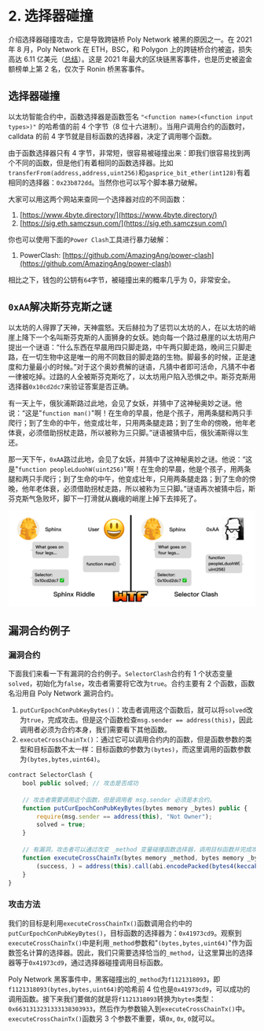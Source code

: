 # 2. 选择器碰撞

介绍选择器碰撞攻击，它是导致跨链桥 Poly Network 被黑的原因之一。在 2021 年 8 月，Poly Network 在 ETH，BSC，和 Polygon 上的跨链桥合约被盗，损失高达 6.11 亿美元（[总结](https://rekt.news/zh/polynetwork-rekt/)）。这是 2021 年最大的区块链黑客事件，也是历史被盗金额榜单上第 2 名，仅次于 Ronin 桥黑客事件。

## 选择器碰撞

以太坊智能合约中，函数选择器是函数签名 `"<function name>(<function input types>)"` 的哈希值的前 4 个字节（8 位十六进制）。当用户调用合约的函数时，calldata 的前 4 字节就是目标函数的选择器，决定了调用哪个函数。

由于函数选择器只有 4 字节，非常短，很容易被碰撞出来：即我们很容易找到两个不同的函数，但是他们有着相同的函数选择器。比如`transferFrom(address,address,uint256)`和`gasprice_bit_ether(int128)`有着相同的选择器：`0x23b872dd`。当然你也可以写个脚本暴力破解。

大家可以用这两个网站来查同一个选择器对应的不同函数：

1. [https://www.4byte.directory/](https://www.4byte.directory/)
2. [https://sig.eth.samczsun.com/](https://sig.eth.samczsun.com/)

你也可以使用下面的`Power Clash`工具进行暴力破解：

1. PowerClash: [https://github.com/AmazingAng/power-clash](https://github.com/AmazingAng/power-clash)

相比之下，钱包的公钥有`64`字节，被碰撞出来的概率几乎为 0，非常安全。

## `0xAA`解决斯芬克斯之谜

以太坊的人得罪了天神，天神震怒。天后赫拉为了惩罚以太坊的人，在以太坊的峭崖上降下一个名叫斯芬克斯的人面狮身的女妖。她向每一个路过悬崖的以太坊用户提出一个谜语：“什么东西在早晨用四只脚走路，中午两只脚走路，晚间三只脚走路，在一切生物中这是唯一的用不同数目的脚走路的生物。脚最多的时候，正是速度和力量最小的时候。”对于这个奥妙费解的谜语，凡猜中者即可活命，凡猜不中者一律被吃掉。过路的人全被斯芬克斯吃了，以太坊用户陷入恐惧之中。斯芬克斯用选择器`0x10cd2dc7`来验证答案是否正确。

有一天上午，俄狄浦斯路过此地，会见了女妖，并猜中了这神秘奥妙之谜。他说：“这是"`function man()`"啊！在生命的早晨，他是个孩子，用两条腿和两只手爬行；到了生命的中午，他变成壮年，只用两条腿走路；到了生命的傍晚，他年老体衰，必须借助拐杖走路，所以被称为三只脚。”谜语被猜中后，俄狄浦斯得以生还。

那一天下午，`0xAA`路过此地，会见了女妖，并猜中了这神秘奥妙之谜。他说：“这是"`function peopleLduohW(uint256)`"啊！在生命的早晨，他是个孩子，用两条腿和两只手爬行；到了生命的中午，他变成壮年，只用两条腿走路；到了生命的傍晚，他年老体衰，必须借助拐杖走路，所以被称为三只脚。”谜语再次被猜中后，斯芬克斯气急败坏，脚下一打滑就从巍峨的峭崖上掉下去摔死了。

![](../../pic/solidity-4-2-1.png)

## 漏洞合约例子

### 漏洞合约

下面我们来看一下有漏洞的合约例子。`SelectorClash`合约有 1 个状态变量`solved`，初始化为`false`，攻击者需要将它改为`true`。合约主要有 2 个函数，函数名沿用自 Poly Network 漏洞合约。

1. `putCurEpochConPubKeyBytes()`：攻击者调用这个函数后，就可以将`solved`改为`true`，完成攻击。但是这个函数检查`msg.sender == address(this)`，因此调用者必须为合约本身，我们需要看下其他函数。
2. `executeCrossChainTx()`：通过它可以调用合约内的函数，但是函数参数的类型和目标函数不太一样：目标函数的参数为`(bytes)`，而这里调用的函数参数为`(bytes,bytes,uint64)`。

```js
contract SelectorClash {
    bool public solved; // 攻击是否成功

    // 攻击者需要调用这个函数，但是调用者 msg.sender 必须是本合约。
    function putCurEpochConPubKeyBytes(bytes memory _bytes) public {
        require(msg.sender == address(this), "Not Owner");
        solved = true;
    }

    // 有漏洞，攻击者可以通过改变 _method 变量碰撞函数选择器，调用目标函数并完成攻击。
    function executeCrossChainTx(bytes memory _method, bytes memory _bytes, bytes memory _bytes1, uint64 _num) public returns(bool success){
        (success, ) = address(this).call(abi.encodePacked(bytes4(keccak256(abi.encodePacked(_method, "(bytes,bytes,uint64)"))), abi.encode(_bytes, _bytes1, _num)));
    }
}
```

### 攻击方法

我们的目标是利用`executeCrossChainTx()`函数调用合约中的`putCurEpochConPubKeyBytes()`，目标函数的选择器为：`0x41973cd9`。观察到`executeCrossChainTx()`中是利用`_method`参数和"`(bytes,bytes,uint64)`"作为函数签名计算的选择器。因此，我们只需要选择恰当的`_method`，让这里算出的选择器等于`0x41973cd9`，通过选择器碰撞调用目标函数。

Poly Network 黑客事件中，黑客碰撞出的`_method`为`f1121318093`，即`f1121318093(bytes,bytes,uint64)`的哈希前 4 位也是`0x41973cd9`，可以成功的调用函数。接下来我们要做的就是将`f1121318093`转换为`bytes`类型：`0x6631313231333138303933`，然后作为参数输入到`executeCrossChainTx()`中。`executeCrossChainTx()`函数另 3 个参数不重要，填`0x`, `0x`, `0`就可以。
